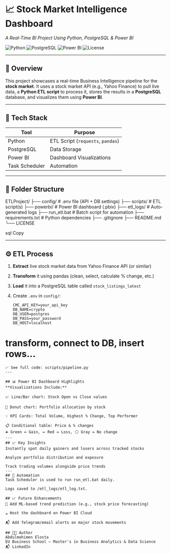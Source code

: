 # 📈 Stock Market Intelligence Dashboard  
*A Real-Time BI Project Using Python, PostgreSQL & Power BI*

![Python](https://img.shields.io/badge/Python-3.10-blue.svg)
![PostgreSQL](https://img.shields.io/badge/Database-PostgreSQL-blue)
![Power BI](https://img.shields.io/badge/Power--BI-Dashboard-yellow)
![License](https://img.shields.io/badge/License-MIT-green)

---

## 🚀 Overview

This project showcases a real-time Business Intelligence pipeline for the **stock market**. It uses a stock market API (e.g., Yahoo Finance) to pull live data, a **Python ETL script** to process it, stores the results in a **PostgreSQL** database, and visualizes them using **Power BI**.

---

## 🧰 Tech Stack

| Tool           | Purpose                              |
|----------------|--------------------------------------|
| Python         | ETL Script (`requests`, `pandas`)    |
| PostgreSQL     | Data Storage                         |
| Power BI       | Dashboard Visualizations             |
| Task Scheduler | Automation                           |

---

## 📂 Folder Structure

ETLProject/
├── config/ # .env file (API + DB settings)
├── scripts/ # ETL script(s)
├── powerbi/ # Power BI dashboard (.pbix)
├── etl_logs/ # Auto-generated logs
├── run_etl.bat # Batch script for automation
├── requirements.txt # Python dependencies
├── .gitignore
├── README.md
└── LICENSE

sql
Copy

---

## ⚙️ ETL Process

1. **Extract** live stock market data from Yahoo Finance API (or similar)
2. **Transform** it using pandas (clean, select, calculate % change, etc.)
3. **Load** it into a PostgreSQL table called `stock_listings_latest`


2. Create `.env` in `config/`:
   ```env
   CMC_API_KEY=your_api_key
   DB_NAME=crypto
   DB_USER=postgres
   DB_PASS=your_password
   DB_HOST=localhost
   ```

# transform, connect to DB, insert rows...
```
✅ See full code: scripts/pipeline.py
---

## 📊 Power BI Dashboard Highlights
**Visualizations Include:**

📈 Line/Bar chart: Stock Open vs Close values

🧁 Donut chart: Portfolio allocation by stock

💡 KPI Cards: Total Volume, Highest % Change, Top Performer

📋 Conditional table: Price & % changes
➕ Green = Gain, ➖ Red = Loss, ⚪ Gray = No change
---
## 📈 Key Insights
Instantly spot daily gainers and losers across tracked stocks

Analyze portfolio distribution and exposure

Track trading volumes alongside price trends
---
## 🔁 Automation
Task Scheduler is used to run run_etl.bat daily.

Logs saved to /etl_logs/etl_log.txt.

## 📈 Future Enhancements
🔮 Add ML-based trend prediction (e.g., stock price forecasting)

☁️ Host the dashboard on Power BI Cloud

📬 Add Telegram/email alerts on major stock movements

## 🧑‍💻 Author
Abdulmohimen Elosta
EU Business School — Master's in Business Analytics & Data Science
📬 LinkedIn
